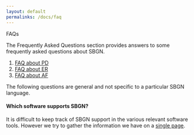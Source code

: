 ```yaml
---
layout: default
permalinks: /docs/faq
---
```


FAQs

The Frequently Asked Questions section provides answers to some frequently asked questions about SBGN.

1.  [FAQ about PD](sbgn/docs/faq/pd)
2.  [FAQ about ER](sbgn/docs/faq/er)
3.  [FAQ about AF](sbgn/docs/faq/af)

The following questions are general and not specific to a particular SBGN language.


#### Which software supports SBGN?
It is difficult to keep track of SBGN support in the various relevant software tools. However we try to gather the information we have on a [single page](software.md).
